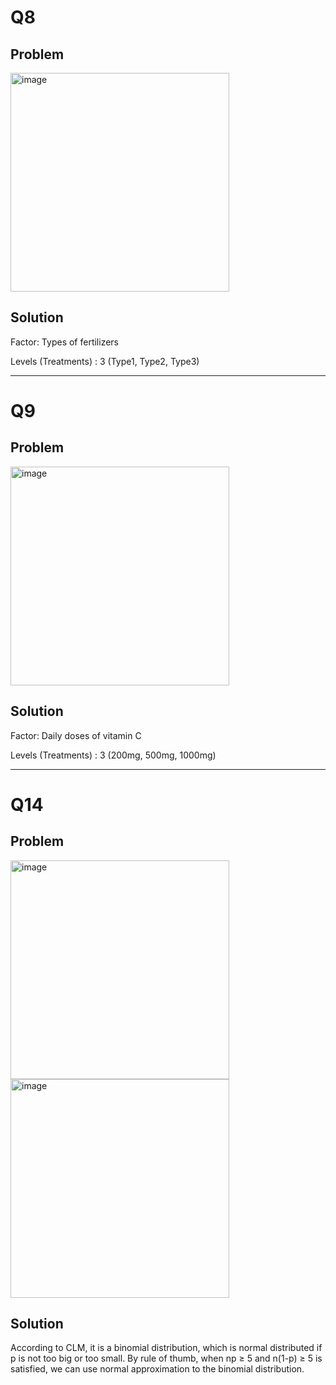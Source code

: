 # Q8

## Problem
<img width="350" alt="image" src="https://github.com/user-attachments/assets/c372e89e-db8e-4fce-82c3-5998d3718360" />

## Solution

Factor: Types of fertilizers

Levels (Treatments) : 3 (Type1, Type2, Type3)

--------------------------------------------------------------------

# Q9

## Problem
<img width="350" alt="image" src="https://github.com/user-attachments/assets/1ab2e258-2575-4f8a-9bd6-4f130757ce7b" />

## Solution

Factor: Daily doses of vitamin C

Levels (Treatments) : 3 (200mg, 500mg, 1000mg)

-------------------------------------------------------------------

# Q14

## Problem
<img width="350" alt="image" src="https://github.com/user-attachments/assets/0c4c243f-dcb9-4803-8070-dcad991292e8" />
<img width="350" alt="image" src="https://github.com/user-attachments/assets/1a0dd730-2bd9-4f88-ad37-8c26e6c9bd1b" />

## Solution

According to CLM, it is a binomial distribution, which is normal distributed if p is not too big or too small. By rule of thumb, when np $\geq$ 5 and n(1-p) $\geq$ 5 is satisfied, we can use normal approximation to the binomial distribution.

